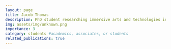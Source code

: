 ```yaml
---
layout: page
title: Jacob Thomas
description: PhD student researching immersive arts and technologies in Bristol Interaction Group
img: assets/img/unknown.png
importance: 3
category: students #academics, associates, or students
related_publications: true
---
```


